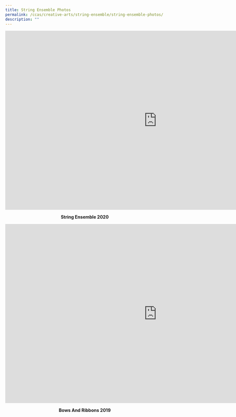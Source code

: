 ```yaml
---
title: String Ensemble Photos
permalink: /ccas/creative-arts/string-ensemble/string-ensemble-photos/
description: ""
---
```

<iframe src="https://docs.google.com/presentation/d/e/2PACX-1vRQY6DA43CHnS9TbU7MSsYQq66lnO_L8AT0Tpe7tMq7Co4GwmR-mSQEG5bKm4-PWxJ-0Aaclu9Ki6NC/embed?start=false&amp;loop=false&amp;delayms=10000" frameborder="0" width="960" height="569" allowfullscreen="true"></iframe>
<p style="text-align: center;"><strong>String Ensemble 2020</strong></p>
<iframe src="https://docs.google.com/presentation/d/e/2PACX-1vQpGz31ln2uR9aODrgUZjiaz58PLERrLPYLR1rH8rcoeDy6o9M5tChVLpKpsyWX4LN5mZN2u8mNw1ZL/embed?start=false&amp;loop=false&amp;delayms=10000" frameborder="0" width="960" height="569" allowfullscreen="true"></iframe>
<p style="text-align: center;"><strong>Bows And Ribbons 2019</strong></p>